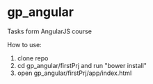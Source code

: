 # gp_angular
Tasks form AngularJS course 

How to use:

1. clone repo
2. cd gp_angular/firstPrj and run "bower install"
3. open gp_angular/firstPrj/app/index.html
